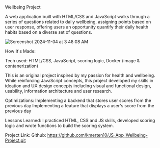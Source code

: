 Wellbeing Project

A web application built with HTML/CSS and JavaScript walks through a series of questions related to daily wellbeing, assigning points based on user response, offering users an opportunity quantify their daily health habits based on a diverse set of questions.

![Screenshot 2024-11-04 at 3 48 08 AM](https://github.com/user-attachments/assets/834dcdf1-9c02-4480-a8f7-491650273445)


How It's Made:

Tech used: HTML/CSS, JavaScript, scoring logic, Docker (image & contanerization)

This is an original project inspired by my passion for health and wellbeing. While reinforcing JavaScript concepts, this project developed my skills in ideation and UX design concepts including visual and functional design, usability, information architecture and user research.

Optimizations:
Implementing a backend that stores user scores from the previous day
Implementing a feature that displays a user's score from the previous day

Lessons Learned:
I practiced HTML, CSS and JS skills, developed scoring logic and wrote functions to build the scoring system.

Project Link:
Github: https://github.com/kmerten10/JS-App_Wellbeing-Project.git
